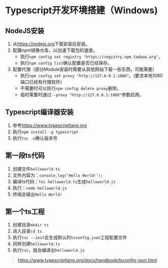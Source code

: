 # Typescript开发环境搭建（Windows)

## NodeJS安装

1. 从<https://nodejs.org>下载安装后安装。
1. 配置npm镜像仓库，以加速下载包的速度。
    * 执行`npm config set registry "https://registry.npm.taobao.org"`。
    * 执行`npm config list`确认配置是否已经保存。
1. 配置代理（部分Module安装时需要从其他网站下载一些东西，可能需要）
    * 执行`npm config set proxy "http://127.0.0.1:1080"`。(要求本地1080端口已经有代理软件)
    * 不需要时可以执行`npm config delete proxy`删除。
    * 临时需要时通过`--proxy "http://127.0.0.1:1080"`参数启用。

## Typescript编译器安装

1. 参考<https://www.typescriptlang.org>
1. 执行`npm install -g typescript`
1. 执行`tsc -v`确认版本号

## 第一段ts代码

1. 创建文件`helloworld.ts`  
1. 文件内容为：`console.log('Hello World!');` 
1. 编译ts代码：`tsc helloworld.ts`生成`helloworld.js`
1. 执行：`node helloworld.js`
1. 终端会输出`Hello World!`

## 第一个ts工程

1. 创建目录`mkdir ts`
1. 进入目录`cd ts`
1. 执行`tsc --init`会生成默认的`tsconfig.json`工程配置文件
1. 同样创建`helloworld.ts`
1. 执行`tsc`，就会编译出`helloworld.js`  

> <https://www.typescriptlang.org/docs/handbook/tsconfig-json.html>

